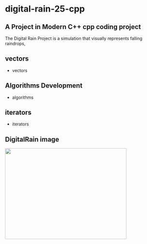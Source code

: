 # digital-rain-25-cpp


A Project in Modern C++ cpp coding project
--
The Digital Rain Project is a simulation that visually represents falling raindrops,


## vectors
- vectors
## Algorithms Development
- algorithms
## iterators
- iterators
## DigitalRain image
<img src="https://raw.githubusercontent.com/G00406014/digital-rain-25-cpp/main/docs/assets/images/DigitalRainDev1.png" width="400" height="300">
